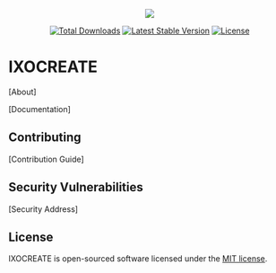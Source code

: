 <p align="center"><img src="https://cms-staticcdn.ixolit.com/r0/rev/LPpAn2NXaSi34GBS7uGdiD/default/img/press/logos/svg/kiwisuite+Logo.svg"></p>

<p align="center">
<a href="https://packagist.org/packages/kiwi-suite/kiwi"><img src="https://poser.pugx.org/kiwi-suite/kiwi/d/total.svg" alt="Total Downloads"></a>
<a href="https://packagist.org/packages/kiwi-suite/kiwi"><img src="https://poser.pugx.org/kiwi-suite/kiwi/v/stable.svg" alt="Latest Stable Version"></a>
<a href="https://packagist.org/packages/kiwi-suite/kiwi"><img src="https://poser.pugx.org/kiwi-suite/kiwi/license.svg" alt="License"></a>
</p>

# IXOCREATE

[About]

[Documentation]

## Contributing

[Contribution Guide]

## Security Vulnerabilities

[Security Address]

## License

IXOCREATE is open-sourced software licensed under the [MIT license](https://opensource.org/licenses/MIT).
